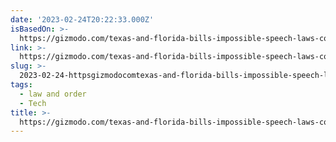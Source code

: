 ```yaml
---
date: '2023-02-24T20:22:33.000Z'
isBasedOn: >-
  https://gizmodo.com/texas-and-florida-bills-impossible-speech-laws-coming-1850115791
link: >-
  https://gizmodo.com/texas-and-florida-bills-impossible-speech-laws-coming-1850115791
slug: >-
  2023-02-24-httpsgizmodocomtexas-and-florida-bills-impossible-speech-laws-coming-1850115791
tags:
  - law and order
  - Tech
title: >-
  https://gizmodo.com/texas-and-florida-bills-impossible-speech-laws-coming-1850115791
---
```


